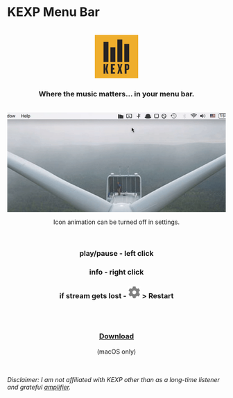 # KEXP Menu Bar

<br/>

<div align=center>
	<img src="readme/kexpLogo.png">
</div>

<h3 align=center>Where the music matters... in your menu bar.</h3>

<br/>

<div align=center>
	<img align=center src="readme/demo.gif">
</div>
<p align=center>Icon animation can be turned off in settings.</p>

<br />

<div align=center>
	<h3>play/pause - left click</h3>
	<h3>info - right click</h3>
	<h3>if stream gets lost - <img id="settings-icon" src="./assets/settingsGear.svg" /> > Restart</h3>
</div>

<br/>
<br/>

<h3 align=center>
	<b><a href="https://github.com/NoneOfMaster/kexp-menu-bar/releases/download/v1.0.0/KEXP.Menu.Bar-1.0.0.dmg">Download</a></b>
</h3> 
<p align=center>(macOS only)</span>

<br/>
<br/>
<br/>

<i>Disclaimer: I am not affiliated with KEXP other than as a long-time listener and grateful [amplifier](https://www.kexp.org/donor-lounge/ways-give/make-recurring-monthly-donation-amplifiers-club/).</i>
